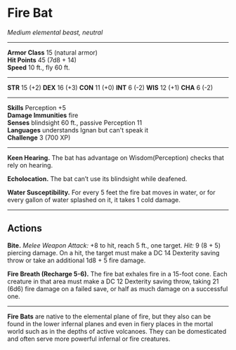 # Fire Bat

_Medium elemental beast, neutral_

---

**Armor Class** 15 (natural armor)  
**Hit Points** 45 (7d8 + 14)  
**Speed** 10 ft., fly 60 ft.  

---

**STR** 15 (+2) **DEX** 16 (+3) **CON** 11 (+0) **INT** 6 (-2) **WIS** 12 (+1) **CHA** 6 (-2)

---

**Skills** Perception +5  
**Damage Immunities** fire  
**Senses** blindsight 60 ft., passive Perception 11  
**Languages** understands Ignan but can't speak it  
**Challenge** 3 (700 XP)  

---

**Keen Hearing.** The bat has advantage on Wisdom(Perception) checks that rely on hearing.

**Echolocation.** The bat can’t use its blindsight while deafened.

**Water Susceptibility.** For every 5 feet the fire bat moves in water, or for every gallon of water splashed on it, it takes 1 cold damage.

---

## Actions

**Bite.** _Melee Weapon Attack:_ +8 to hit, reach 5 ft., one target. _Hit:_ 9 (8 + 5) piercing damage. On a hit, the target must make a DC 14 Dexterity saving throw or take an additional 1d8 + 5 fire damage.

**Fire Breath (Recharge 5-6).** The fire bat exhales fire in a 15-foot cone. Each creature in that area must make a DC 12 Dexterity saving throw, taking 21 (6d6) fire damage on a failed save, or half as much damage on a successful one.

---

**Fire Bats** are native to the elemental plane of fire, but they also can be found in the lower infernal planes and even in fiery places in the mortal world such as in the depths of active volcanoes. They can be domesticated and often serve more powerful infernal or fire creatures.